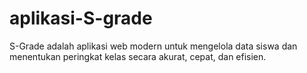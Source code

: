 # aplikasi-S-grade
S-Grade adalah aplikasi web modern untuk mengelola data siswa dan menentukan peringkat kelas secara akurat, cepat, dan efisien.
